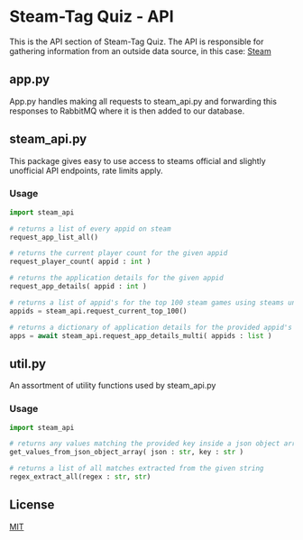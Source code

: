 # Steam-Tag Quiz - API

This is the API section of Steam-Tag Quiz. The API is responsible for gathering information from an outside data source, in this case: [Steam](https://steampowered.com/)

## app.py
App.py handles making all requests to steam_api.py and forwarding this responses to RabbitMQ where it is then added to our database.

## steam_api.py

This package gives easy to use access to steams official and slightly unofficial API endpoints, rate limits apply.

### Usage

```python
import steam_api

# returns a list of every appid on steam
request_app_list_all()

# returns the current player count for the given appid
request_player_count( appid : int )

# returns the application details for the given appid
request_app_details( appid : int )

# returns a list of appid's for the top 100 steam games using steams unofficial API
appids = steam_api.request_current_top_100()

# returns a dictionary of application details for the provided appid's (asynchronous)
apps = await steam_api.request_app_details_multi( appids : list )

```

## util.py

An assortment of utility functions used by steam_api.py

### Usage

```python
import steam_api

# returns any values matching the provided key inside a json object array.
get_values_from_json_object_array( json : str, key : str )

# returns a list of all matches extracted from the given string
regex_extract_all(regex : str, str)

```

## License
[MIT](https://choosealicense.com/licenses/mit/)